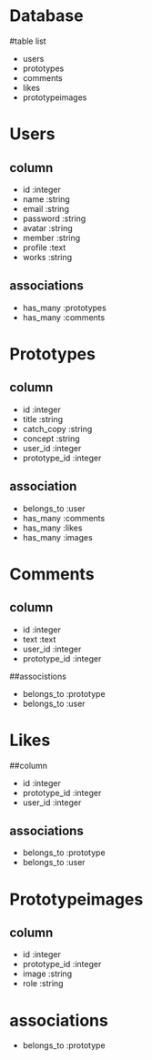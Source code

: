 Database
====

#table list
- users
- prototypes
- comments
- likes
- prototypeimages

# Users

## column
- id :integer
- name :string
- email :string
- password :string
- avatar :string
- member :string
- profile :text
- works :string

## associations
- has_many :prototypes
- has_many :comments



# Prototypes

## column
- id :integer
- title :string
- catch_copy :string
- concept :string
- user_id :integer
- prototype_id :integer

## association
- belongs_to :user
- has_many :comments
- has_many :likes
- has_many :images

# Comments

## column
- id :integer
- text :text
- user_id :integer
- prototype_id :integer

##associstions
- belongs_to :prototype
- belongs_to :user

# Likes

##column
- id :integer
- prototype_id :integer
- user_id :integer

## associations
- belongs_to :prototype
- belongs_to :user

# Prototypeimages

## column
- id :integer
- prototype_id :integer
- image :string
- role :string

# associations
- belongs_to :prototype
